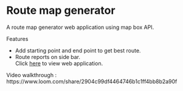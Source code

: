 # Route map generator
A route map generator web application using map box API.
<p>Features</p>

- Add starting point and end point to get best route.
- Route reports on side bar.
<br>Click [here](https://irj2.github.io/Saturday-Hack-Night/index.htm) to view web application.
<p>Video walkthrough :
https://www.loom.com/share/2904c99df4464746b1c1ff4bb8b2a90f </p>
